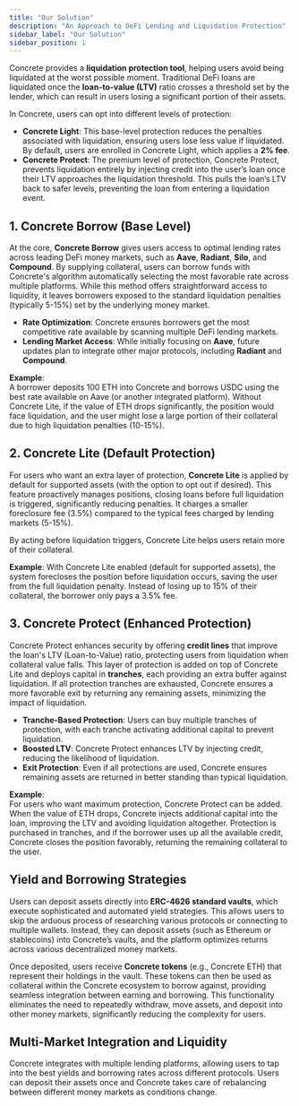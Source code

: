 ```yaml
---
title: "Our Solution"
description: "An Approach to DeFi Lending and Liquidation Protection"
sidebar_label: "Our Solution"
sidebar_position: 1
---
```


Concrete provides a **liquidation protection tool**, helping users avoid being liquidated at the worst possible moment. Traditional DeFi loans are liquidated once the **loan-to-value (LTV)** ratio crosses a threshold set by the lender, which can result in users losing a significant portion of their assets.

In Concrete, users can opt into different levels of protection:
- **Concrete Light**: This base-level protection reduces the penalties associated with liquidation, ensuring users lose less value if liquidated. By default, users are enrolled in Concrete Light, which applies a **2% fee**.
- **Concrete Protect**: The premium level of protection, Concrete Protect, prevents liquidation entirely by injecting credit into the user’s loan once their LTV approaches the liquidation threshold. This pulls the loan’s LTV back to safer levels, preventing the loan from entering a liquidation event.

## 1. Concrete Borrow (Base Level)

At the core, **Concrete Borrow** gives users access to optimal lending rates across leading DeFi money markets, such as **Aave**, **Radiant**, **Silo**, and **Compound**. By supplying collateral, users can borrow funds with Concrete's algorithm automatically selecting the most favorable rate across multiple platforms. While this method offers straightforward access to liquidity, it leaves borrowers exposed to the standard liquidation penalties (typically 5-15%) set by the underlying money market.

- **Rate Optimization**: Concrete ensures borrowers get the most competitive rate available by scanning multiple DeFi lending markets.
- **Lending Market Access**: While initially focusing on **Aave**, future updates plan to integrate other major protocols, including **Radiant** and **Compound**.

**Example**:  
A borrower deposits 100 ETH into Concrete and borrows USDC using the best rate available on Aave (or another integrated platform). Without Concrete Lite, if the value of ETH drops significantly, the position would face liquidation, and the user might lose a large portion of their collateral due to high liquidation penalties (10-15%).

## 2. Concrete Lite (Default Protection)

For users who want an extra layer of protection, **Concrete Lite** is applied by default for supported assets (with the option to opt out if desired). This feature proactively manages positions, closing loans before full liquidation is triggered, significantly reducing penalties. It charges a smaller foreclosure fee (3.5%) compared to the typical fees charged by lending markets (5-15%).

By acting before liquidation triggers, Concrete Lite helps users retain more of their collateral.

**Example**:
With Concrete Lite enabled (default for supported assets), the system forecloses the position before liquidation occurs, saving the user from the full liquidation penalty. Instead of losing up to 15% of their collateral, the borrower only pays a 3.5% fee.

## 3. Concrete Protect (Enhanced Protection)

Concrete Protect enhances security by offering **credit lines** that improve the loan's LTV (Loan-to-Value) ratio, protecting users from liquidation when collateral value falls. This layer of protection is added on top of Concrete Lite and deploys capital in **tranches**, each providing an extra buffer against liquidation. If all protection tranches are exhausted, Concrete ensures a more favorable exit by returning any remaining assets, minimizing the impact of liquidation.

- **Tranche-Based Protection**: Users can buy multiple tranches of protection, with each tranche activating additional capital to prevent liquidation.
- **Boosted LTV**: Concrete Protect enhances LTV by injecting credit, reducing the likelihood of liquidation.
- **Exit Protection**: Even if all protections are used, Concrete ensures remaining assets are returned in better standing than typical liquidation.

**Example**:  
For users who want maximum protection, Concrete Protect can be added. When the value of ETH drops, Concrete injects additional capital into the loan, improving the LTV and avoiding liquidation altogether. Protection is purchased in tranches, and if the borrower uses up all the available credit, Concrete closes the position favorably, returning the remaining collateral to the user.


## Yield and Borrowing Strategies

Users can deposit assets directly into **ERC-4626 standard vaults**, which execute sophisticated and automated yield strategies. This allows users to skip the arduous process of researching various protocols or connecting to multiple wallets. Instead, they can deposit assets (such as Ethereum or stablecoins) into Concrete’s vaults, and the platform optimizes returns across various decentralized money markets.

Once deposited, users receive **Concrete tokens** (e.g., Concrete ETH) that represent their holdings in the vault. These tokens can then be used as collateral within the Concrete ecosystem to borrow against, providing seamless integration between earning and borrowing. This functionality eliminates the need to repeatedly withdraw, move assets, and deposit into other money markets, significantly reducing the complexity for users.


## Multi-Market Integration and Liquidity

Concrete integrates with multiple lending platforms, allowing users to tap into the best yields and borrowing rates across different protocols. Users can deposit their assets once and Concrete takes care of rebalancing between different money markets as conditions change.
